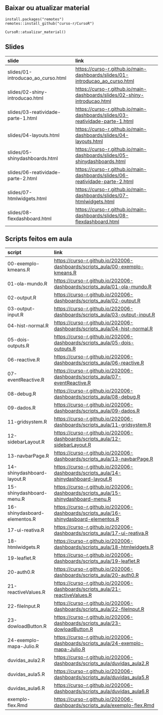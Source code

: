 
<!-- README.md is generated from README.Rmd. Please edit that file -->

## Baixar ou atualizar material

    install.packages("remotes")
    remotes::install_github("curso-r/CursoR")
    
    CursoR::atualizar_material()

## Slides

| slide                                | link                                                                           |
| :----------------------------------- | :----------------------------------------------------------------------------- |
| slides/01-introducao\_ao\_curso.html | <https://curso-r.github.io/main-dashboards/slides/01-introducao_ao_curso.html> |
| slides/02-shiny-introducao.html      | <https://curso-r.github.io/main-dashboards/slides/02-shiny-introducao.html>    |
| slides/03-reatividade-parte-1.html   | <https://curso-r.github.io/main-dashboards/slides/03-reatividade-parte-1.html> |
| slides/04-layouts.html               | <https://curso-r.github.io/main-dashboards/slides/04-layouts.html>             |
| slides/05-shinydashboards.html       | <https://curso-r.github.io/main-dashboards/slides/05-shinydashboards.html>     |
| slides/06-reatividade-parte-2.html   | <https://curso-r.github.io/main-dashboards/slides/06-reatividade-parte-2.html> |
| slides/07-htmlwidgets.html           | <https://curso-r.github.io/main-dashboards/slides/07-htmlwidgets.html>         |
| slides/08-flexdashboard.html         | <https://curso-r.github.io/main-dashboards/slides/08-flexdashboard.html>       |

## Scripts feitos em aula

| script                       | link                                                                                    |
| :--------------------------- | :-------------------------------------------------------------------------------------- |
| 00-exemplo-kmeans.R          | <https://curso-r.github.io/202006-dashboards/scripts_aula/00-exemplo-kmeans.R>          |
| 01-ola-mundo.R               | <https://curso-r.github.io/202006-dashboards/scripts_aula/01-ola-mundo.R>               |
| 02-output.R                  | <https://curso-r.github.io/202006-dashboards/scripts_aula/02-output.R>                  |
| 03-output-input.R            | <https://curso-r.github.io/202006-dashboards/scripts_aula/03-output-input.R>            |
| 04-hist-normal.R             | <https://curso-r.github.io/202006-dashboards/scripts_aula/04-hist-normal.R>             |
| 05-dois-outputs.R            | <https://curso-r.github.io/202006-dashboards/scripts_aula/05-dois-outputs.R>            |
| 06-reactive.R                | <https://curso-r.github.io/202006-dashboards/scripts_aula/06-reactive.R>                |
| 07-eventReactive.R           | <https://curso-r.github.io/202006-dashboards/scripts_aula/07-eventReactive.R>           |
| 08-debug.R                   | <https://curso-r.github.io/202006-dashboards/scripts_aula/08-debug.R>                   |
| 09-dados.R                   | <https://curso-r.github.io/202006-dashboards/scripts_aula/09-dados.R>                   |
| 11-gridsystem.R              | <https://curso-r.github.io/202006-dashboards/scripts_aula/11-gridsystem.R>              |
| 12-sidebarLayout.R           | <https://curso-r.github.io/202006-dashboards/scripts_aula/12-sidebarLayout.R>           |
| 13-navbarPage.R              | <https://curso-r.github.io/202006-dashboards/scripts_aula/13-navbarPage.R>              |
| 14-shinydashboard-layout.R   | <https://curso-r.github.io/202006-dashboards/scripts_aula/14-shinydashboard-layout.R>   |
| 15-shinydashboard-menu.R     | <https://curso-r.github.io/202006-dashboards/scripts_aula/15-shinydashboard-menu.R>     |
| 16-shinydasboard-elementos.R | <https://curso-r.github.io/202006-dashboards/scripts_aula/16-shinydasboard-elementos.R> |
| 17-ui-reativa.R              | <https://curso-r.github.io/202006-dashboards/scripts_aula/17-ui-reativa.R>              |
| 18-htmlwidgets.R             | <https://curso-r.github.io/202006-dashboards/scripts_aula/18-htmlwidgets.R>             |
| 19-leaflet.R                 | <https://curso-r.github.io/202006-dashboards/scripts_aula/19-leaflet.R>                 |
| 20-auth0.R                   | <https://curso-r.github.io/202006-dashboards/scripts_aula/20-auth0.R>                   |
| 21-reactiveValues.R          | <https://curso-r.github.io/202006-dashboards/scripts_aula/21-reactiveValues.R>          |
| 22-fileInput.R               | <https://curso-r.github.io/202006-dashboards/scripts_aula/22-fileInput.R>               |
| 23-dowloadButton.R           | <https://curso-r.github.io/202006-dashboards/scripts_aula/23-dowloadButton.R>           |
| 24-exemplo-mapa-Julio.R      | <https://curso-r.github.io/202006-dashboards/scripts_aula/24-exemplo-mapa-Julio.R>      |
| duvidas\_aula2.R             | <https://curso-r.github.io/202006-dashboards/scripts_aula/duvidas_aula2.R>              |
| duvidas\_aula5.R             | <https://curso-r.github.io/202006-dashboards/scripts_aula/duvidas_aula5.R>              |
| duvidas\_aula6.R             | <https://curso-r.github.io/202006-dashboards/scripts_aula/duvidas_aula6.R>              |
| exemplo-flex.Rmd             | <https://curso-r.github.io/202006-dashboards/scripts_aula/exemplo-flex.Rmd>             |
